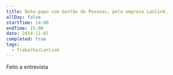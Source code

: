 ```yaml
---
title: Bate-papo com Gestão de Pessoas, pela empresa Lanlink.
allDay: false
startTime: 14:00
endTime: 15:00
date: 2024-11-07
completed: true
tags:
  - Trabalho/Lanlink
---
```

Feito a entrevista
